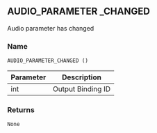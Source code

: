 ## AUDIO\_PARAMETER \_CHANGED

Audio parameter has changed


### Name

`AUDIO_PARAMETER_CHANGED ()`


| Parameter | Description       |
| --------- | ----------------- |
| int       | Output Binding ID |


### Returns

`None`